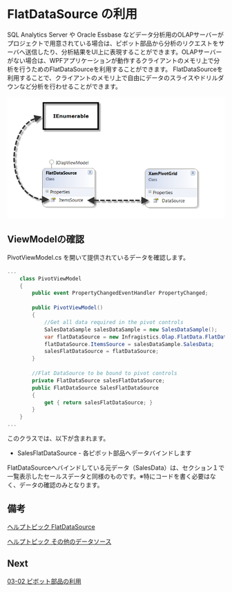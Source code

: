 # FlatDataSource の利用

SQL Analytics Server や Oracle Essbase などデータ分析用のOLAPサーバーがプロジェクトで用意されている場合は、ピボット部品から分析のリクエストをサーバへ送信したり、分析結果をUI上に表現することができます。OLAPサーバーがない場合は、WPFアプリケーションが動作するクライアントのメモリ上で分析を行うためのFlatDataSourceを利用することができます。
FlatDataSourceを利用することで、クライアントのメモリ上で自由にデータのスライスやドリルダウンなど分析を行わせることができます。

![](../assets/03-01-01.png)

## ViewModelの確認

PivotViewModel.cs を開いて提供されているデータを確認します。

```cs
...
    class PivotViewModel
    {
        public event PropertyChangedEventHandler PropertyChanged;

        public PivotViewModel()
        {
            //Get all data required in the pivot controls
            SalesDataSample salesDataSample = new SalesDataSample();
            var flatDataSource = new Infragistics.Olap.FlatData.FlatDataSource();
            flatDataSource.ItemsSource = salesDataSample.SalesData;
            salesFlatDataSource = flatDataSource;
        }

        //Flat DataSource to be bound to pivot controls
        private FlatDataSource salesFlatDataSource;
        public FlatDataSource SalesFlatDataSource
        {
            get { return salesFlatDataSource; }
        }
    }
...
```

このクラスでは、以下が含まれます。
 - SalesFlatDataSource - 各ピボット部品へデータバインドします

FlatDataSourceへバインドしている元データ（SalesData）は、セクション１で一覧表示したセールスデータと同様のものです。※特にコードを書く必要はなく、データの確認のみとなります。

## 備考

[ヘルプトピック FlatDataSource](https://jp.infragistics.com/help/wpf/xampivotgrid-databinding-using-flatdatasource)

[ヘルプトピック その他のデータソース](https://jp.infragistics.com/help/wpf/xampivotgrid-binding-data-to-the-xampivotgrid)

## Next
[03-02 ピボット部品の利用](03-02-Use-Pivot-Controls.md)
